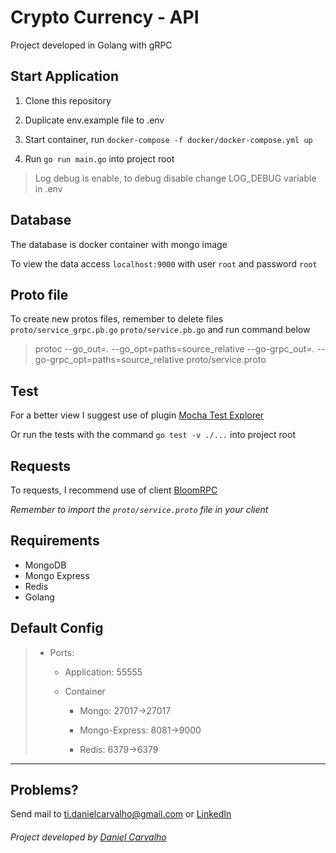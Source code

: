 # Crypto Currency - API
Project developed in Golang with gRPC

## Start Application
1. Clone this repository

2. Duplicate env.example file to .env

3. Start container, run ``docker-compose -f docker/docker-compose.yml up``

4. Run ``go run main.go`` into project root


> Log debug is enable, to debug disable change LOG_DEBUG variable in .env

## Database
The database is docker container with mongo image

To view the data access ``localhost:9000`` with user ``root`` and password ``root``

## Proto file
To create new protos files, remember to delete files ``proto/service_grpc.pb.go`` ``proto/service.pb.go`` and run command below

> protoc --go_out=. --go_opt=paths=source_relative --go-grpc_out=. --go-grpc_opt=paths=source_relative proto/service.proto

## Test
For a better view I suggest use of plugin [Mocha Test Explorer](https://marketplace.visualstudio.com/items?itemName=hbenl.vscode-mocha-test-adapter)

Or run the tests with the command ``go test -v ./...`` into project root

## Requests
To requests, I recommend use of client [BloomRPC](https://github.com/bloomrpc/bloomrpc)

_Remember to import the ``proto/service.proto`` file in your client_

## Requirements
 * MongoDB
 * Mongo Express
 * Redis
 * Golang

## Default Config
> - Ports:
>
>   - Application: 55555
>
>   - Container
>
>       - Mongo: 27017->27017
>
>       - Mongo-Express: 8081->9000
>
>       - Redis: 6379->6379

___
## Problems?
 Send mail to ti.danielcarvalho@gmail.com or [LinkedIn](https://www.linkedin.com/in/daniel-carvalho-7844b6107/)


###### Project developed by [Daniel Carvalho](https://www.linkedin.com/in/daniel-carvalho-7844b6107/)
